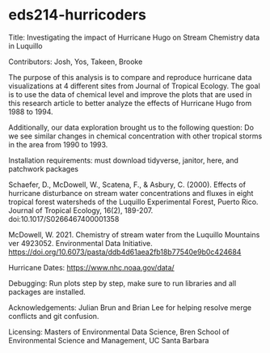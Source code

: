# eds214-hurricoders
Title: Investigating the impact of Hurricane Hugo on Stream Chemistry data in Luquillo

Contributors: Josh, Yos, Takeen, Brooke

The purpose of this analysis is to compare and reproduce hurricane data visualizations at 4 different sites from Journal of Tropical Ecology. The goal is to use the data of chemical level and improve the plots that are used in this research article to better analyze the effects of Hurricane Hugo from 1988 to 1994. 

Additionally, our data exploration brought us to the following question: 
Do we see similar changes in chemical concentration with other tropical storms in the area from 1990 to 1993. 

Installation requirements: must download tidyverse, janitor, here, and patchwork packages

Schaefer, D., McDowell, W., Scatena, F., & Asbury, C. (2000). Effects of hurricane disturbance on stream water concentrations and fluxes in eight tropical forest watersheds of the Luquillo Experimental Forest, Puerto Rico. Journal of Tropical Ecology, 16(2), 189-207. doi:10.1017/S0266467400001358

McDowell, W. 2021. Chemistry of stream water from the Luquillo Mountains ver 4923052. Environmental Data Initiative. https://doi.org/10.6073/pasta/ddb4d61aea2fb18b77540e9b0c424684 

Hurricane Dates:
https://www.nhc.noaa.gov/data/

Debugging: 
Run plots step by step, make sure to run libraries and all packages are installed. 

Acknowledgements: 
Julian Brun and Brian Lee for helping resolve merge conflicts and git confusion. 

Licensing: 
Masters of Environmental Data Science, Bren School of Environmental Science and Management, UC Santa Barbara